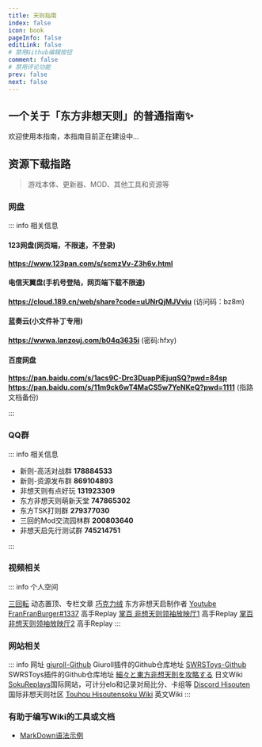 ```yaml
---
title: 天则指南
index: false
icon: book
pageInfo: false
editLink: false
# 禁用Github编辑按钮
comment: false
# 禁用评论功能
prev: false
next: false
---
```


## **一个关于「东方非想天则」的普通指南✨**
欢迎使用本指南，本指南目前正在建设中...

## **资源下载指路**
>游戏本体、更新器、MOD、其他工具和资源等


### **网盘**

::: info 相关信息

#### 123网盘(网页端，不限速，不登录)
**https://www.123pan.com/s/scmzVv-Z3h6v.html**

#### 电信天翼盘(手机号登陆，网页端下载不限速)
**https://cloud.189.cn/web/share?code=uUNrQjMJVviu** (访问码：bz8m)


#### 蓝奏云(小文件补丁专用)
**https://wwwa.lanzouj.com/b04q3635i** (密码:hfxy)

#### 百度网盘
**https://pan.baidu.com/s/1acs9C-Drc3DuapPiEjuqSQ?pwd=84sp**
**https://pan.baidu.com/s/11m9ck6wT4MaCS5w7YeNKeQ?pwd=1111** (指路文档备份)

:::



### **QQ群** 

::: info 相关信息

- 新则-高活对战群 **178884533**
- 新则-资源发布群 **869104893**
- 非想天则有点好玩 **131923309**
- 东方非想天则萌新天堂 **747865302**
- 东方TSK打则群 **279377030**
- 三回的Mod交流园林群 **200803640**
- 非想天启先行测试群 **745214751**

:::


### **视频相关** 

::: info 个人空间

[三回転](https://space.bilibili.com/357511007) 动态置顶、专栏文章
[巧克力绒](https://space.bilibili.com/100686288) 东方非想天启制作者
[Youtube FranFranBurger#1337](https://www.youtube.com/c/SpellBreakSoku/videos) 高手Replay
[掌百 非想天则领袖放映厅1](https://space.bilibili.com/691870131/video) 高手Replay
[掌百 非想天则领袖放映厅2](https://space.bilibili.com/485915/video) 高手Replay
:::


### **网站相关**

::: info 网址
[giuroll-Github](https://github.com/Giufinn/giuroll) Giuroll插件的Github仓库地址
[SWRSToys-Github](https://github.com/SokuDev/SokuMods) SWRSToys插件的Github仓库地址
[細々と東方非想天則を攻略する](https://w.atwiki.jp/bulletaction/) 日文Wiki
[SokuReplays](https://sokureplays.delthas.fr)国际网站，可计分elo和记录对局比分、卡组等
[Discord Hisouten](https://discord.gg/hisouten) 国际非想天则社区
[Touhou Hisoutensoku Wiki](https://hisouten.koumakan.jp/wiki/Touhou_Hisoutensoku_Wiki) 英文Wiki
:::

### 有助于编写Wiki的工具或文档
- [MarkDown语法示例](https://theme-hope.vuejs.press/zh/cookbook/markdown/demo.html#%E5%88%86%E5%89%B2%E7%BA%BF)

